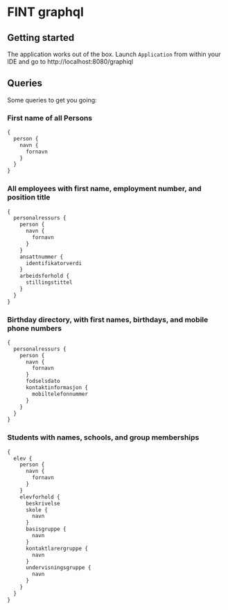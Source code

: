# FINT graphql

## Getting started

The application works out of the box.  Launch `Application` from within your IDE and go to http://localhost:8080/graphiql

## Queries

Some queries to get you going:

### First name of all Persons

```graphql
{
  person {
    navn {
      fornavn
    }
  }
}
```

### All employees with first name, employment number, and position title

```graphql
{
  personalressurs {
    person {
      navn {
        fornavn
      }
    }
    ansattnummer {
      identifikatorverdi
    }
    arbeidsforhold {
      stillingstittel
    }
  }
}
```

### Birthday directory, with first names, birthdays, and mobile phone numbers

```graphql
{
  personalressurs {
    person {
      navn {
        fornavn
      }
      fodselsdato
      kontaktinformasjon {
        mobiltelefonnummer
      }
    }
  }
}
```

### Students with names, schools, and group memberships

```graphql
{
  elev {
    person {
      navn {
        fornavn
      }
    }
    elevforhold {
      beskrivelse
      skole {
        navn
      }
      basisgruppe {
        navn
      }
      kontaktlarergruppe {
        navn
      }
      undervisningsgruppe {
        navn
      }
    }
  }
}
```